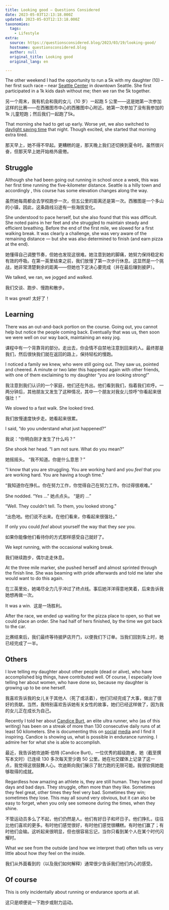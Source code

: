 ```yaml
---
title: Looking good – Questions Considered
date: 2023-05-03T12:13:18.000Z
updated: 2023-05-03T12:13:18.000Z
taxonomies:
  tags:
    - Lifestyle
extra:
  source: https://questionsconsidered.blog/2023/03/19/looking-good/
  hostname: questionsconsidered.blog
  author: null
  original_title: Looking good
  original_lang: en

---
```


The other weekend I had the opportunity to run a 5k with my daughter (10) – her first such race – near [Seattle Center](https://www.seattlecenter.com/) in downtown Seattle. She first participated in a 1k kids dash without me; then we ran the 5k together.  

另一个周末，我有机会和我的女儿（10 岁）一起跑 5 公里——这是她第一次参加这样的比赛——在西雅图市中心的西雅图中心附近。她第一次参加了没有我参加的 1k 儿童短跑；然后我们一起跑了5k。

That morning she had to get up early. Worse yet, we also switched to [daylight saving time](https://en.wikipedia.org/wiki/Daylight_saving_time) that night. Though excited, she started that morning extra tired.  

那天早上，她不得不早起。更糟糕的是，那天晚上我们还切换到夏令时。虽然很兴奋，但那天早上她开始格外疲倦。

## Struggle

Although she had been going out running in school once a week, this was her first time running the five-kilometer distance. Seattle is a hilly town and accordingly , this course has some elevation changes along the way.  

虽然她每周都会去学校跑步一次，但五公里的距离还是第一次。西雅图是一个多山的小镇，因此，这条路线沿途有一些海拔变化。

She understood to pace herself, but she also found that this was difficult. She noted pains in her feet and she struggled to maintain steady and efficient breathing. Before the end of the first mile, we slowed for a first walking break. It was clearly a challenge, she was very aware of the remaining distance — but she was also determined to finish (and earn pizza at the end).  

她懂得自己调整节奏，但她也发现这很难。她注意到她的脚痛，她努力保持稳定和有效的呼吸。在第一英里结束之前，我们放慢了第一次步行休息。这显然是一个挑战，她非常清楚剩余的距离——但她也下定决心要完成（并在最后赚到披萨）。

We talked, we ran, we jogged and walked.  

我们交谈、跑步、慢跑和散步。

It was great! 太好了！

## Learning

There was an out-and-back portion on the course. Going out, you cannot help but notice the people coming back. Eventually that was us, then soon we were well on our way back, maintaining an easy jog.  

课程中有一个背靠背的部分。走出去，你会情不自禁地注意到回来的人。最终那是我们，然后很快我们就在返回的路上，保持轻松的慢跑。

I noticed a family we knew, who were still going out. They saw us, pointed and cheered. A minute or two later this happened again with other friends, with one of them exclaiming to my daughter “you are looking strong!”  

我注意到我们认识的一个家庭，他们还在外出。他们看到我们，指着我们欢呼。一两分钟后，其他朋友又发生了这种情况，其中一个朋友对我女儿惊呼“你看起来很强壮！”

We slowed to a fast walk. She looked tired.  

我们放慢速度快步走。她看起来很累。

I said, “do you understand what just happened?”  

我说：“你明白刚才发生了什么吗？”

She shook her head. “I am not sure. What do you mean?”  

她摇摇头。 “我不知道。你是什么意思？”

“I know that you are struggling. You are working hard and you _feel_ that you are working hard. You are having a tough time.”  

“我知道你在挣扎。你在努力工作，你觉得自己在努力工作。你过得很艰难。”

She nodded. “Yes …” 她点点头。 “是的 …”

“Well. They couldn’t tell. To them, you looked strong.”  

“出色地。他们说不出来。在他们看来，你看起来很强壮。”

If only you could _feel_ about yourself the way that they _see_ you.  

如果你能像他们看待你的方式那样感受自己就好了。

We kept running, with the occasional walking break.  

我们继续跑步，偶尔走走休息。

At the three mile marker, she pushed herself and almost sprinted through the finish line. She was beaming with pride afterwards and told me later she would want to do this again.  

在三英里处，她竭尽全力几乎冲过了终点线。事后她洋洋得意地笑着，后来告诉我她想再做一次。

It was a win.  这是一场胜利。

After the race, we ended up waiting for the pizza place to open, so that we could place an order. She had half of hers finished, by the time we got back to the car.  

比赛结束后，我们最终等待披萨店开门，以便我们下订单。当我们回到车上时，她已经完成了一半。

## Others

I love telling my daughter about other people (dead or alive), who have accomplished big things, have contributed well. Of course, I especially love telling her about women, who have done so, because my daughter is growing up to be one herself.  

我喜欢告诉我的女儿关于其他人（死了或活着），他们已经完成了大事，做出了很好的贡献。当然，我特别喜欢告诉她有关女性的故事，她们已经这样做了，因为我的女儿正在成长为自己。

Recently I told her about [Candice Burt](https://www.candiceburt.com/), an elite ultra runner, who (as of this writing) has been on a streak of more than 130 consecutive daily runs of at least 50 kilometers. She is documenting this on [social](https://twitter.com/runcandice) [media](https://www.instagram.com/runcandicerun/) and I find it inspiring. Candice is showing us, what is possible in endurance running. I admire her for what she is able to accomplish.  

最近，我告诉她坎迪斯·伯特 (Candice Burt)，一位优秀的超级跑者，她（截至撰写本文时）已连续 130 多次每天至少跑 50 公里。她在社交媒体上记录了这一点，我觉得这很鼓舞人心。坎迪斯向我们展示了耐力跑的无限可能。我很钦佩她能够取得的成就。

Regardless how amazing an athlete is, they are still human. They have good days and bad days. They struggle, often more than they like. Sometimes they feel great, other times they feel very bad. Sometimes they win; sometimes they lose. This may all sound very obvious, but it can also be easy to forget, when you only see someone during the times, when they shine.  

不管运动员多么了不起，他们仍然是人。他们有好日子和坏日子。他们挣扎，往往比他们喜欢的更多。有时他们感觉很好，有时他们感觉很糟糕。有时他们赢了；有时他们会输。这听起来很明显，但也很容易忘记，当你只看到某个人在某个时代闪耀时。

What _we_ see from the outside (and how we interpret that) often tells us very little about how _they_ feel on the inside.  

我们从外面看到的（以及我们如何解释）通常很少告诉我们他们内心的感受。

## Of course

This is only incidentally about running or endurance sports at all.  

这只是顺便说一下跑步或耐力运动。

